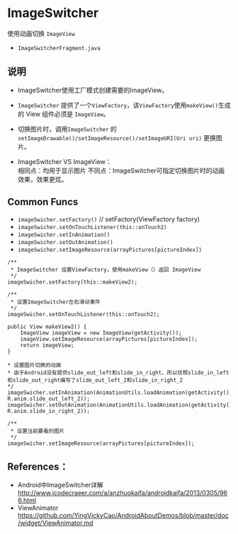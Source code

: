# ImageSwitcher
使用动画切换 `ImageView`

- `ImageSwitcherFragment.java`

## 说明
- ImageSwitcher使用工厂模式创建需要的ImageView。
- `ImageSwitcher` 提供了一个`ViewFactory`，该`ViewFactory`使用`makeView()`生成的 View 组件必须是 `ImageView`。
- 切换图片时，调用`ImageSwitcher` 的 `setImageDrawable()/setImageResource()/setImageURI(Uri uri)` 更换图片。

- ImageSwitcher VS ImageView：  
相同点：均用于显示图片
不同点：ImageSwitcher可指定切换图片时的动画效果，效果更炫。

## Common Funcs

- `imageSwicher.setFactory()` // setFactory(ViewFactory factory)  
- `imageSwicher.setOnTouchListener(this::onTouch2)`
- `imageSwicher.setInAnimation()`
- `imageSwicher.setOutAnimation()`
- `imageSwicher.setImageResource(arrayPictures[pictureIndex])`

```
/**
 * ImageSwitcher 设置ViewFactory，使用makeView（）返回 ImageView
 */
imageSwicher.setFactory(this::makeView2);

/**
 * 设置ImageSwitcher左右滑动事件
 */
imageSwicher.setOnTouchListener(this::onTouch2);

```

```
public View makeView2() {
    ImageView imageView = new ImageView(getActivity());
    imageView.setImageResource(arrayPictures[pictureIndex]);
    return imageView;
}

```

```
* 设置图片切换的动画
* 由于Android没有提供slide_out_left和slide_in_right，所以仿照slide_in_left和slide_out_right编写了slide_out_left_2和slide_in_right_2
*/
imageSwicher.setInAnimation(AnimationUtils.loadAnimation(getActivity(), R.anim.slide_out_left_2));
imageSwicher.setOutAnimation(AnimationUtils.loadAnimation(getActivity(), R.anim.slide_in_right_2));

/**
 * 设置当前要看的图片
 */
imageSwicher.setImageResource(arrayPictures[pictureIndex]);
```
## References：
- Android中ImageSwitcher详解 http://www.jcodecraeer.com/a/anzhuokaifa/androidkaifa/2013/0305/966.html
- ViewAnimator https://github.com/YingVickyCao/AndroidAboutDemos/blob/master/doc/widget/ViewAnimator.md
